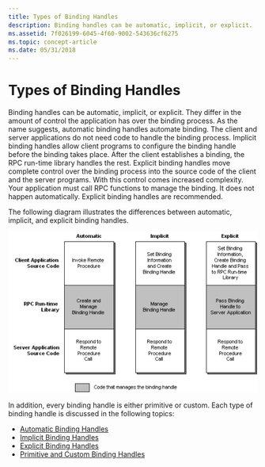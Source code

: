 ```yaml
---
title: Types of Binding Handles
description: Binding handles can be automatic, implicit, or explicit.
ms.assetid: 7f026199-6045-4f60-9002-543636cf6275
ms.topic: concept-article
ms.date: 05/31/2018
---
```


# Types of Binding Handles

Binding handles can be automatic, implicit, or explicit. They differ in the amount of control the application has over the binding process. As the name suggests, automatic binding handles automate binding. The client and server applications do not need code to handle the binding process. Implicit binding handles allow client programs to configure the binding handle before the binding takes place. After the client establishes a binding, the RPC run-time library handles the rest. Explicit binding handles move complete control over the binding process into the source code of the client and the server programs. With this control comes increased complexity. Your application must call RPC functions to manage the binding. It does not happen automatically. Explicit binding handles are recommended.

The following diagram illustrates the differences between automatic, implicit, and explicit binding handles.

![differences between automatic, implicit, and explicit binding handles](images/bhand.png)

In addition, every binding handle is either primitive or custom. Each type of binding handle is discussed in the following topics:

-   [Automatic Binding Handles](automatic-binding-handles.md)
-   [Implicit Binding Handles](implicit-binding-handles.md)
-   [Explicit Binding Handles](explicit-binding-handles.md)
-   [Primitive and Custom Binding Handles](primitive-and-custom-binding-handles.md)

 

 




